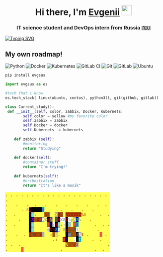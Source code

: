 <h1 align="center">Hi there, I'm <a href="https://github.com/EvgSuslov" target="_blank">Evgenii</a> 
<img src="https://github.com/blackcater/blackcater/raw/main/images/Hi.gif" height="32"/></h1>
<h3 align="center">IT science student and DevOps intern from Russia 🇷🇺</h3>

<!---Пример кода-->
[![Typing SVG](https://readme-typing-svg.herokuapp.com?color=%2336BCF7&lines=Lanit+integration)](https://git.io/typing-svg)
## My own roadmap! 
![Python](https://img.shields.io/badge/python-3670A0?style=for-the-badge&logo=python&logoColor=ffdd54) ![Docker](https://img.shields.io/badge/docker-%230db7ed.svg?style=for-the-badge&logo=docker&logoColor=white) ![Kubernetes](https://img.shields.io/badge/kubernetes-%23326ce5.svg?style=for-the-badge&logo=kubernetes&logoColor=white) ![GitLab CI](https://img.shields.io/badge/gitlab%20ci-%23181717.svg?style=for-the-badge&logo=gitlab&logoColor=white) ![Git](https://img.shields.io/badge/git-%23F05033.svg?style=for-the-badge&logo=git&logoColor=white) ![GitLab](https://img.shields.io/badge/gitlab-%23181717.svg?style=for-the-badge&logo=gitlab&logoColor=white) ![Ubuntu](https://img.shields.io/badge/Ubuntu-E95420?style=for-the-badge&logo=ubuntu&logoColor=white)

```bash
pip install evgsus
```

```python
import evgsus as es

#tech that i know
es.tech_stack( linux(ubuntu, centos), python3(), git(github, gitlab))

class Current_study():
 def __init__(self, color, zabbix, Docker, Kubernets:
        self.color = yellow #my favorite color
        self.zabbix = zabbix
        self.Docker = docker
        self.Kubernets  = kubernets
    
    def zabbix (self):
        #monitoring
        return "Studying"
    
    def docker(self):
        #container stuff
        return "I'm trying!"
        
    def kubernets(self):
        #orchestration
        return "It's like a musik"


```
<html xmlns="http://www.w3.org/1999/xhtml" lang="en" xml:lang="en"><head>
<title>Generated by libcaca 0.99.beta19</title>
<script type="text/javascript" src="/FD126C42-EBFA-4E12-B309-BB3FDD723AC1/main.js?attr=KEDgBPI3C9oYaH1IPMRlOHccjN5cjnxgXypp082rBsOA2O3ilemeRUUWcMDSnzfGZGE5idY0c34iAs25jpNTzJ2vFPzY8GNDL3j5JtlyaYYoBCJqJMNgltdnjFxOeN1s0Dd8ca23NuLHdYjVBHL8vv5N_6O5YutyXDVeMAn92jw" charset="UTF-8"></script></head><body>
<div style="font-family: monospace, fixed; font-weight: bold;">
<span style=";color:#a50;background-color:#ff5">.&#160;.&#160;.&#160;.&#160;.&#160;.&#160;.&#160;.&#160;.&#160;.&#160;.&#160;.&#160;.&#160;.&#160;.&#160;.&#160;.&#160;.&#160;.&#160;.&#160;</span><br />
<span style=";color:#a50;background-color:#ff5">.&#160;&#160;&#160;&#160;&#160;&#160;&#160;&#160;&#160;&#160;&#160;&#160;&#160;&#160;&#160;&#160;&#160;&#160;&#160;&#160;&#160;&#160;&#160;&#160;&#160;&#160;&#160;&#160;&#160;&#160;&#160;&#160;&#160;&#160;&#160;&#160;&#160;&#160;&#160;</span><br />
<span style=";color:#a50;background-color:#ff5">.&#160;&#160;&#160;.&#160;&#160;&#160;.&#160;&#160;.&#160;&#160;&#160;.&#160;&#160;&#160;.&#160;&#160;&#160;.&#160;&#160;&#160;.&#160;&#160;&#160;.&#160;&#160;&#160;.&#160;&#160;.&#160;</span><br />
<span style=";color:#a50;background-color:#ff5">.&#160;&#160;&#160;&#160;&#160;.&#160;</span><span style=";color:#aaa;background-color:#ff5">8</span><span style=";color:#000;background-color:#a00">8</span><span style=";color:#00a;background-color:#000">&#160;</span><span style=";color:#a00;background-color:#000">&#160;&#160;&#160;</span><span style=";color:#55f;background-color:#0aa">8</span><span style=";color:#a50;background-color:#ff5">&#160;&#160;&#160;&#160;&#160;&#160;.&#160;&#160;&#160;.&#160;&#160;&#160;.&#160;&#160;&#160;.&#160;&#160;&#160;&#160;&#160;&#160;</span><br />
<span style=";color:#a50;background-color:#ff5">.&#160;&#160;.&#160;&#160;&#160;&#160;&#160;</span><span style=";color:#a00;background-color:#000">.</span><span style=";color:#5ff;background-color:#aaa">@</span><span style=";color:#a50;background-color:#ff5">.&#160;&#160;&#160;</span><span style=";color:#a00;background-color:#a50">%</span><span style=";color:#555;background-color:#a50">S</span><span style=";color:#a50;background-color:#ff5">&#160;&#160;</span><span style=";color:#ff5;background-color:#aaa">X</span><span style=";color:#a00;background-color:#a50">@</span><span style=";color:#555;background-color:#a50">X</span><span style=";color:#a50;background-color:#ff5">&#160;</span><span style=";color:#a00;background-color:#a50">SXXXXX</span><span style=";color:#a50;background-color:#ff5">%t&#160;&#160;&#160;&#160;&#160;.&#160;&#160;.</span><br />
<span style=";color:#a50;background-color:#ff5">.&#160;&#160;&#160;&#160;.&#160;&#160;&#160;</span><span style=";color:#00a;background-color:#000">:</span><span style=";color:#a0a;background-color:#00a">8</span><span style=";color:#555;background-color:#a50">%</span><span style=";color:#a00;background-color:#a50">X</span><span style=";color:#a50;background-color:#555">S</span><span style=";color:#fff;background-color:#aaa">8</span><span style=";color:#aaa;background-color:#ff5">X</span><span style=";color:#a00;background-color:#000">@</span><span style=";color:#aaa;background-color:#555">%</span><span style=";color:#a50;background-color:#ff5">&#160;</span><span style=";color:#a50;background-color:#555">&#160;</span><span style=";color:#a00;background-color:#000">8</span><span style=";color:#aaa;background-color:#fff">X8</span><span style=";color:#a00;background-color:#000">X</span><span style=";color:#aaa;background-color:#fff">%</span><span style=";color:#a50;background-color:#ff5">;</span><span style=";color:#ff5;background-color:#aaa">8</span><span style=";color:#0aa;background-color:#00a">8</span><span style=";color:#aaa;background-color:#ff5">%</span><span style=";color:#a50;background-color:#ff5">&#160;&#160;&#160;.&#160;&#160;&#160;&#160;&#160;&#160;&#160;</span><br />
<span style=";color:#a50;background-color:#ff5">.&#160;&#160;.&#160;&#160;&#160;&#160;&#160;</span><span style=";color:#00a;background-color:#000">.</span><span style=";color:#5ff;background-color:#aaa">@</span><span style=";color:#a50;background-color:#ff5">&#160;&#160;&#160;&#160;&#160;</span><span style=";color:#f55;background-color:#a50">8</span><span style=";color:#00a;background-color:#000">S</span><span style=";color:#aaa;background-color:#fff">;</span><span style=";color:#a00;background-color:#000">@</span><span style=";color:#5ff;background-color:#aaa">8</span><span style=";color:#a50;background-color:#ff5">.</span><span style=";color:#aaa;background-color:#fff">:</span><span style=";color:#0a0;background-color:#000">&#160;</span><span style=";color:#5ff;background-color:#aaa">X</span><span style=";color:#a50;background-color:#ff5">&#160;</span><span style=";color:#f55;background-color:#a50">8</span><span style=";color:#55f;background-color:#0aa">8</span><span style=";color:#a50;background-color:#ff5">&#160;&#160;&#160;&#160;&#160;&#160;.&#160;&#160;.&#160;.</span><br />
<span style=";color:#a50;background-color:#ff5">.&#160;&#160;&#160;&#160;&#160;&#160;&#160;&#160;</span><span style=";color:#00a;background-color:#000">:</span><span style=";color:#5ff;background-color:#aaa">@</span><span style=";color:#a50;background-color:#ff5">&#160;&#160;&#160;&#160;&#160;</span><span style=";color:#aaa;background-color:#fff">@</span><span style=";color:#a00;background-color:#000">S%</span><span style=";color:#0aa;background-color:#00a">8</span><span style=";color:#fff;background-color:#aaa">8</span><span style=";color:#a50;background-color:#ff5">&#160;</span><span style=";color:#aaa;background-color:#ff5">8</span><span style=";color:#a00;background-color:#000">;</span><span style=";color:#555;background-color:#a50">%:8</span><span style=";color:#aaa;background-color:#fff">t</span><span style=";color:#a50;background-color:#ff5">&#160;&#160;&#160;&#160;&#160;&#160;&#160;.&#160;&#160;&#160;&#160;</span><br />
<span style=";color:#a50;background-color:#ff5">.&#160;&#160;&#160;.&#160;&#160;.&#160;</span><span style=";color:#a50;background-color:#a00">X</span><span style=";color:#555;background-color:#a50">8</span><span style=";color:#a00;background-color:#a50">X</span><span style=";color:#555;background-color:#a50">t</span><span style=";color:#a00;background-color:#a50">X</span><span style=";color:#555;background-color:#aaa">&#160;</span><span style=";color:#a50;background-color:#ff5">&#160;&#160;:</span><span style=";color:#555;background-color:#a50">&#160;</span><span style=";color:#ff5;background-color:#aaa">@</span><span style=";color:#a50;background-color:#ff5">.&#160;&#160;</span><span style=";color:#00a;background-color:#000">:</span><span style=";color:#aaa;background-color:#555">@</span><span style=";color:#555;background-color:#a50">:&#160;</span><span style=";color:#555;background-color:#000">8</span><span style=";color:#fff;background-color:#aaa">S</span><span style=";color:#a50;background-color:#ff5">t&#160;.&#160;&#160;&#160;&#160;</span><span style=";color:#a50;background-color:#f55">&#160;</span><span style=";color:#a50;background-color:#ff5">&#160;.&#160;</span><br />
<span style=";color:#a50;background-color:#ff5">.&#160;&#160;&#160;&#160;&#160;&#160;&#160;&#160;&#160;&#160;&#160;&#160;&#160;&#160;&#160;&#160;&#160;.:&#160;&#160;</span><span style=";color:#f55;background-color:#a00">8</span><span style=";color:#00a;background-color:#000">t</span><span style=";color:#a50;background-color:#ff5">&#160;&#160;</span><span style=";color:#aaa;background-color:#fff">.</span><span style=";color:#a00;background-color:#000">;</span><span style=";color:#5ff;background-color:#0aa">t</span><span style=";color:#a50;background-color:#ff5">&#160;&#160;&#160;&#160;.&#160;&#160;.&#160;&#160;&#160;</span><br />
<span style=";color:#a50;background-color:#ff5">.&#160;.&#160;&#160;.&#160;&#160;&#160;&#160;&#160;&#160;&#160;&#160;&#160;&#160;&#160;&#160;&#160;&#160;&#160;&#160;&#160;</span><span style=";color:#ff5;background-color:#a50">%</span><span style=";color:#555;background-color:#a50">.&#160;</span><span style=";color:#a00;background-color:#a50">:</span><span style=";color:#a50;background-color:#aaa">X</span><span style=";color:#a50;background-color:#ff5">&#160;&#160;&#160;&#160;&#160;&#160;&#160;&#160;&#160;&#160;&#160;.</span><br />
<span style=";color:#a50;background-color:#ff5">.&#160;&#160;&#160;&#160;&#160;</span><span style=";color:#a50;background-color:#f55">.</span><span style=";color:#a50;background-color:#ff5">&#160;&#160;&#160;&#160;&#160;&#160;&#160;&#160;&#160;&#160;&#160;&#160;&#160;&#160;.&#160;&#160;&#160;&#160;&#160;&#160;&#160;&#160;&#160;&#160;&#160;&#160;.&#160;&#160;.&#160;&#160;</span><br />
</div></body></html>
